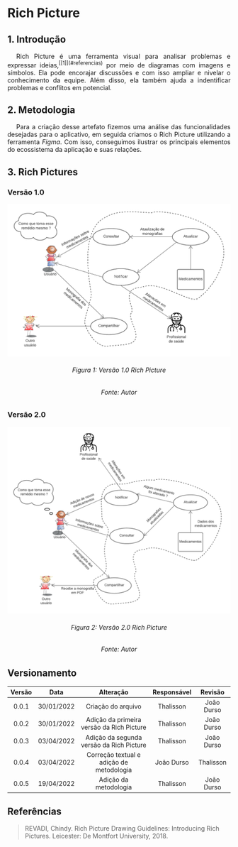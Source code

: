 # Rich Picture

## 1. Introdução

<p style="text-indent: 20px; text-align: justify">
Rich Picture é uma ferramenta visual para analisar problemas e expressar ideias,<sup>[[1]](#referencias)</sup> por meio de diagramas com imagens e símbolos. Ela pode encorajar discussões e com isso ampliar e nivelar o conhecimento da equipe. Além disso, ela também ajuda a indentificar problemas e conflitos em potencial.
</p>

## 2. Metodologia
<p style="text-indent: 20px; text-align: justify">
Para a criação desse artefato fizemos uma análise das funcionalidades desejadas para o aplicativo, em seguida criamos o Rich Picture utilizando a ferramenta <i>Figma</i>. Com isso, conseguimos ilustrar os principais elementos do ecossistema da aplicação e suas relações.
</p>

## 3. Rich Pictures

### Versão 1.0

![Rich Picture](../assets/rich_picturev1.png)

<h6 style="text-align:center">Figura 1: Versão 1.0 Rich Picture</h6>
<h6 style="text-align: center">Fonte: Autor</h6>

### Versão 2.0

![Rich Picture](../assets/rich_picturev2.png)

<h6 style="text-align:center">Figura 2: Versão 2.0 Rich Picture</h6>
<h6 style="text-align: center">Fonte: Autor</h6>

## Versionamento

| Versão |    Data    |                 Alteração                 | Responsável |  Revisão   |
| :----: | :--------: | :---------------------------------------: | :---------: | :--------: |
| 0.0.1  | 30/01/2022 |            Criação do arquivo             |  Thalisson  | João Durso |
| 0.0.2  | 30/01/2022 | Adição da primeira versão da Rich Picture |  Thalisson  | João Durso |
| 0.0.3  | 03/04/2022 | Adição da segunda versão da Rich Picture  |  Thalisson  | João Durso |
| 0.0.4  | 03/04/2022 | Correção textual e adição de metodologia  | João Durso  | Thalisson  |
| 0.0.5  | 19/04/2022 |           Adição da metodologia           |  Thalisson  | João Durso |

## Referências

> REVADI, Chindy. Rich Picture Drawing Guidelines: Introducing Rich Pictures. Leicester: De Montfort University, 2018.

